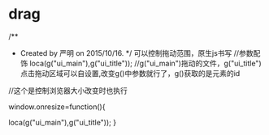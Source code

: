 
# drag
/**
 * Created by 严明  on 2015/10/16.
 */
可以控制拖动范围，原生js书写
//参数配饰
loca(g("ui_main"),g("ui_title"));       			  //g("ui_main")拖动的文件，g("ui_title")点击拖动区域可以自设置,改变g()中参数就行了，g()获取的是元素的id

//这个是控制浏览器大小改变时也执行

window.onresize=function(){

loca(g("ui_main"),g("ui_title"));
}
